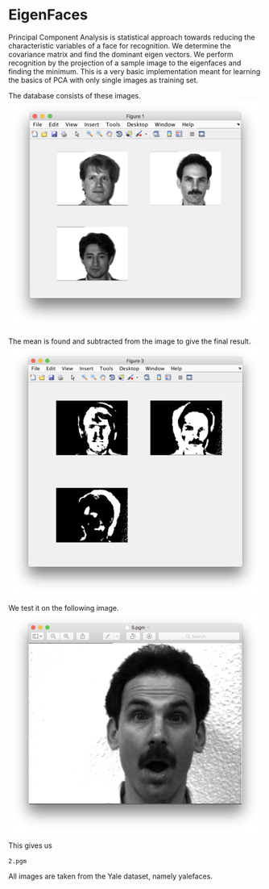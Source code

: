 EigenFaces
===
Principal Component Analysis is statistical approach towards reducing the characteristic variables of a face for recognition.
We determine the covariance matrix and find the dominant eigen vectors. We perform recognition by the projection of a sample image to the eigenfaces and finding the minimum.
This is a very basic implementation meant for learning the basics of PCA with only single images as training set. 

The database consists of these images.
![picture](Screenshots/1.png)

The mean is found and subtracted from the image to give the final result. 
![picture](Screenshots/2.png)

We test it on the following image. 
![picture](Screenshots/3.png)

This gives us
``` 
2.pgm

``` 

All images are taken from the Yale dataset, namely yalefaces.
